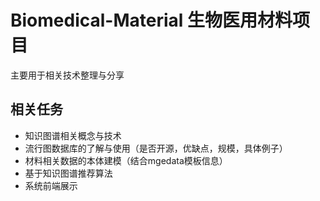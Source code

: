 # Biomedical-Material 生物医用材料项目

主要用于相关技术整理与分享


## 相关任务
+ 知识图谱相关概念与技术
+ 流行图数据库的了解与使用（是否开源，优缺点，规模，具体例子）
+ 材料相关数据的本体建模（结合mgedata模板信息）
+ 基于知识图谱推荐算法
+ 系统前端展示
